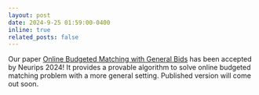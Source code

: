 ```yaml
---
layout: post
date: 2024-9-25 01:59:00-0400
inline: true
related_posts: false
---
```


Our paper [Online Budgeted Matching with General Bids]() has been accepted by Neurips 2024! It provides a provable algorithm to solve online budgeted matching problem with a more general setting. Published version will come out soon.
